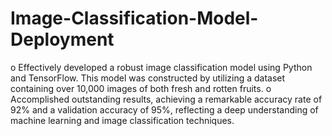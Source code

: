 # Image-Classification-Model-Deployment

o	Effectively developed a robust image classification model using Python and TensorFlow. This model was constructed by utilizing a dataset containing over 10,000 images of both fresh and rotten fruits.
o	Accomplished outstanding results, achieving a remarkable accuracy rate of 92% and a validation accuracy of 95%, reflecting a deep understanding of machine learning and image classification techniques.
